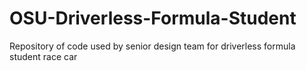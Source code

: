 # OSU-Driverless-Formula-Student
Repository of code used by senior design team for driverless formula student race car
